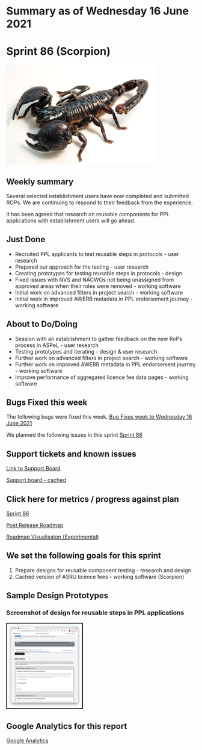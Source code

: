 # Summary as of Wednesday 16 June 2021 

# Sprint 86 (Scorpion)

![Emperor Scorpion](graphs/emperor_scorpion.jpg)

## Weekly summary
Several selected establishment users have now completed and submitted ROPs. We are continuing to respond to their feedback from the experience. 

It has been agreed that research on reusable components for PPL applications with establishment users will go ahead. 

## Just Done
* Recruited PPL applicants to test reusable steps in protocols - user research
* Prepared our approach for the testing - user research
* Creating prototypes for testing reusable steps in protocols  - design
* Fixed issues with NVS and NACWOs not being unassigned from approved areas when their roles were removed - working software
* Initial work on advanced filters in project search - working software
* Initial work in improved AWERB metadata in PPL endorsement journey - working software

## About to Do/Doing
* Session with an establishment to gather feedback on the new RoPs process in ASPeL - user research
* Testing prototypes and iterating - design & user research
* Further work on advanced filters in project search - working software
* Further work on improved AWERB metadata in PPL endorsement journey - working software
* Improve performance of aggregated licence fee data pages - working software

## Bugs Fixed this week
The following bugs were fixed this week.
[Bug Fixes week to Wednesday 16 June 2021](graphs/bugs16062021.png)

We planned the following issues in this sprint 
[Sprint 86](graphs/sprint16062021.png)

## Support tickets and known issues
[Link to Support Board](https://collaboration.homeoffice.gov.uk/jira/secure/RapidBoard.jspa?rapidView=1717&selectedIssue=ASSB-253)

[Support board - cached](graphs/supportBoard16062021.png)

## Click here for metrics / progress against plan
[Sprint 86](graphs/progress16062021.png)

[Post Release Roadmap](graphs/roadmap16062021.png)

[Roadmap Visualisaton (Experimental) ](roadmapVisualisation16062021.md)

## We set the following goals for this sprint
1. Prepare designs for reusable component testing - research and design 
2. Cached version of ASRU licence fees - working software (Scorpion)


## Sample Design Prototypes
### Screenshot of design for reusable steps in PPL applications
<a href="graphs/proto1_16062021.png"><img src="graphs/proto1_16062021.png" alt="HTML5 Icon" width="200" style="border:2px solid black"></a>
<br>


## Google Analytics for this report
[Google Analytics](graphs/GA16062021.png)

